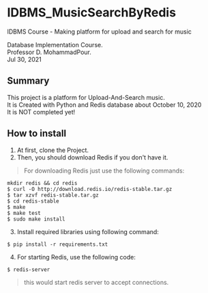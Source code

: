 # IDBMS_MusicSearchByRedis
IDBMS Course - Making platform for upload and search for music

Database Implementation Course.  
Professor D. MohammadPour.  
Jul 30, 2021  

## Summary
This project is a platform for Upload-And-Search music.  
It is Created with Python and Redis database about October 10, 2020  
It is NOT completed yet!  


## How to install
1. At first, clone the Project.
2. Then, you should download Redis if you don't have it.  
> For downloading Redis just use the following commands:  

```shell
mkdir redis && cd redis
$ curl -O http://download.redis.io/redis-stable.tar.gz
$ tar xzvf redis-stable.tar.gz
$ cd redis-stable
$ make
$ make test
$ sudo make install
```

3. Install required libraries using following command:
```shell
$ pip install -r requirements.txt
```
4. For starting Redis, use the following code:
```shell
$ redis-server
```
> this would start redis server to accept connections.
